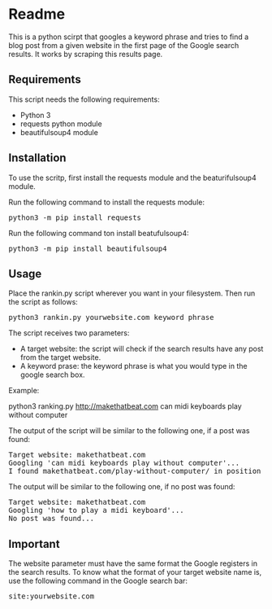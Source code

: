 # Readme

This is a python scirpt that googles a keyword phrase and tries to find a blog post from a given website in the first page of the Google search results. It works by scraping this results page.

<h2>Requirements</h2>

This script needs the following requirements:

* Python 3
* requests python module
* beautifulsoup4 module

<h2>Installation</h2>

To use the scritp, first install the requests module and the beaturifulsoup4 module.

Run the following command to install the requests module:

<pre>python3 -m pip install requests</pre>

Run the following command ton install beatufulsoup4:

<pre>python3 -m pip install beautifulsoup4</pre>

<h2>Usage</h2>

Place the rankin.py script wherever you want in your filesystem. Then run the script as follows:

<pre>python3 rankin.py yourwebsite.com keyword phrase</pre>

The script receives two parameters:

* A target website: the script will check if the search results have any post from the target website.
* A keyword prase: the keyword phrase is what you would type in the google search box.

Example:

python3 ranking.py http://makethatbeat.com can midi keyboards play without computer

The output of the script will be similar to the following one, if a post was found:

<pre>
Target website: makethatbeat.com
Googling 'can midi keyboards play without computer'...
I found makethatbeat.com/play-without-computer/ in position 8
</pre>

The output will be similar to the following one, if no post was found:

<pre>
Target website: makethatbeat.com
Googling 'how to play a midi keyboard'...
No post was found...
</pre>

<h2>Important</h2>

The website parameter must have the same format the Google registers in the search results. To know what the format of your target website name is, use the following command in the Google search bar:

<pre>site:yourwebsite.com</pre>
